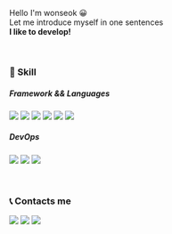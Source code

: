 Hello I'm wonseok 😀 <br>
Let me introduce myself in one sentences <br>
**I like to develop!**<br>

<br>

### 🤟 Skill 
##### Framework && Languages
<img src="https://img.shields.io/badge/Android-3DDC84?style=flat&logo=Android&logoColor=white"/>  <img src="https://img.shields.io/badge/Kotlin-7F52FF?style=flat&logo=Kotlin&logoColor=white"/>  <img src="https://img.shields.io/badge/Java-007396?style=flat&logo=Java&logoColor=white"/> <img src="https://img.shields.io/badge/C-A8B9CC?style=flat&logo=C&logoColor=white"/>  <img src="https://img.shields.io/badge/C++-00599C?style=flat&logo=C++&logoColor=white"/>  <img src="https://img.shields.io/badge/Python-3776AB?style=flat&logo=Python&logoColor=white"/>
##### DevOps
<img src="https://img.shields.io/badge/Git-F05032?style=flat&logo=Git&logoColor=white"/> <img src="https://img.shields.io/badge/Github-181717?style=flat&logo=Github&logoColor=white"/> <img src="https://img.shields.io/badge/Ubuntu-E95420?style=flat&logo=Ubuntu&logoColor=white"/>

<br>

### 📞 Contacts me
<a href="https://velog.io/@ows3090" target="tistory"><img src="https://img.shields.io/badge/Velog-20C997?style=flag&logo=Velog&logoColor=white"/></a>
<a href="https://math-coding.tistory.com" target="tistory"><img src="https://img.shields.io/badge/Tistory-000000?style=flat&logo=Tistory&logoColor=white"/></a>
<a href="https://mail.google.com/mail" target="gmail"><img src="https://img.shields.io/badge/Gmail-EA4335?style=flat&logo=Gmail&logoColor=white"/></a>

<!--
**ows3090/ows3090** is a ✨ _special_ ✨ repository because its `README.md` (this file) appears on your GitHub profile.
